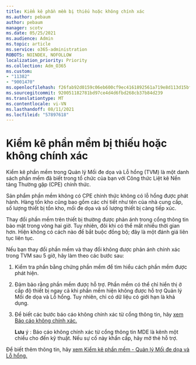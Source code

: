 ```yaml
---
title: Kiểm kê phần mềm bị thiếu hoặc không chính xác
ms.author: pebaum
author: pebaum
manager: scotv
ms.date: 05/25/2021
ms.audience: Admin
ms.topic: article
ms.service: o365-administration
ROBOTS: NOINDEX, NOFOLLOW
localization_priority: Priority
ms.collection: Adm_O365
ms.custom:
- "11382"
- "9001470"
ms.openlocfilehash: f26fab92d0159c06eb600cf9ec4161892561a719e8d113d15bfbac133301e793
ms.sourcegitcommit: 920051182781bd97ce4d4d6fbd268cb37b84d239
ms.translationtype: MT
ms.contentlocale: vi-VN
ms.lasthandoff: 08/11/2021
ms.locfileid: "57897618"
---
```

# <a name="software-inventory-is-missing-or-inaccurate"></a>Kiểm kê phần mềm bị thiếu hoặc không chính xác

Kiểm kê phần mềm trong Quản lý Mối đe dọa và Lỗ hổng (TVM) là một danh sách phần mềm đã biết trong tổ chức của bạn với Công thức Liệt kê Nền tảng Thường gặp (CPE) chính thức.

Sản phẩm phần mềm không có CPE chính thức không có lỗ hổng được phát hành. Hàng tồn kho cũng bao gồm các chi tiết như tên của nhà cung cấp, số lượng thiết bị tồn kho, mối đe dọa và số lượng thiết bị càng tiếp xúc.

Thay đổi phần mềm trên thiết bị thường được phản ánh trong cổng thông tin bảo mật trong vòng hai giờ. Tuy nhiên, đôi khi có thể mất nhiều thời gian hơn. Hiện không có cách nào để bắt buộc đồng bộ; đây là một đánh giá liên tục liên tục.

Nếu bạn thay đổi phần mềm và thay đổi không được phản ánh chính xác trong TVM sau 5 giờ, hãy làm theo các bước sau:

1. Kiểm tra phần bằng chứng phần mềm để tìm hiểu cách phần mềm được phát hiện.
1. Đảm bảo rằng phần mềm được hỗ trợ. Phần mềm có thể chỉ hiển thị ở cấp độ thiết bị ngay cả khi phần mềm hiện không được hỗ trợ Quản lý Mối đe dọa và Lỗ hổng. Tuy nhiên, chỉ có dữ liệu có giới hạn là khả dụng.
1. Để biết các bước báo cáo không chính xác từ cổng thông tin, hãy [xem Báo cáo không chính xác.](https://docs.microsoft.com/microsoft-365/security/defender-endpoint/tvm-software-inventory?view=o365-worldwide#report-inaccuracy)
   
    **Lưu** ý : Báo cáo không chính xác từ cổng thông tin MDE là kênh một chiều cho đến kỹ thuật. Nếu sự cố này khẩn cấp, hãy mở thẻ hỗ trợ.

Để biết thêm thông tin, hãy [xem Kiểm kê phần mềm - Quản lý Mối đe dọa và Lỗ hổng.](https://docs.microsoft.com/microsoft-365/security/defender-endpoint/tvm-software-inventory)